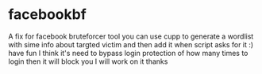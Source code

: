 # facebookbf
A fix for facebook bruteforcer tool
you can use cupp to generate a wordlist with sime info about targted victim 
and then add it when script asks for it :) 
have fun
I think it's need to bypass login protection of how many times to login then it will block you 
I will work on it thanks 
